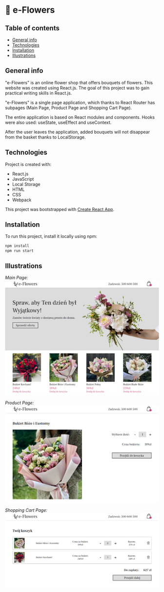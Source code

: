 # 🌺 e-Flowers

## Table of contents

- [General info](#general-info)
- [Technologies](#technologies)
- [Installation](#installation)
- [Illustrations](#illustrations)

## General info

"e-Flowers" is an online flower shop that offers bouquets of flowers. This website was created using React.js.
The goal of this project was to gain practical writing skills in React.js.

"e-Flowers" is a single page application, which thanks to React Router has subpages (Main Page, Product Page and Shopping Cart Page).

The entire application is based on React modules and components. Hooks were also used: useState, useEffect and useContext.

After the user leaves the application, added bouquets will not disappear from the basket thanks to LocalStorage.

## Technologies

Project is created with:

- React.js
- JavaScript
- Local Storage
- HTML
- CSS
- Webpack

This project was bootstrapped with [Create React App](https://github.com/facebook/create-react-app).

## Installation

To run this project, install it locally using npm:

```
npm install
npm run start
```

## Illustrations

_Main Page:_
![e-Flowers Image](/src/img/e-flowers-img1.png)

_Product Page:_
![e-Flowers Image](/src/img/e-flowers-img2.png)

_Shopping Cart Page:_
![e-Flowers Image](/src/img/e-flowers-img3.png)
